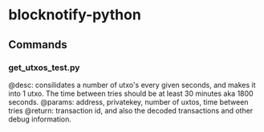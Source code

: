 # blocknotify-python

## Commands

### get_utxos_test.py
@desc: consilidates a number of utxo's every given seconds, and makes it into 1 utxo.
The time between tries should be at least 30 minutes aka 1800 seconds.
@params: address, privatekey, number of uxtos, time between tries
@return: transaction id, and also the decoded transactions and other debug information.
